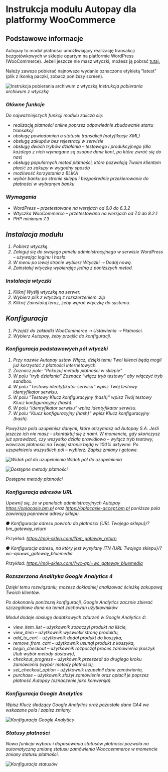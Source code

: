 # Instrukcja modułu Autopay dla platformy WooCommerce

## Podstawowe informacje

Autopay to moduł płatności umożliwiający realizację transakcji bezgotówkowych w sklepie opartym na platformie WordPress (WooCommerce). Jeżeli jeszcze nie masz wtyczki, możesz ją pobrać [tutaj.](https://github.com/bluepayment-plugin/autopay-payments/releases)

Należy zawsze pobierać najnowsze wydanie oznaczone etykietą "latest" (plik z ikonką paczki, zobacz poniższy screen).

![Instrukcja pobierania archiwum z wtyczką](/assets/img/screenshot_3.png)
<em>Instrukcja pobierania archiwum z wtyczką<em>


### Główne funkcje

Do najważniejszych funkcji modułu zalicza się:
- realizację płatności online poprzez odpowiednie zbudowanie startu transakcji
- obsługę powiadomień o statusie transakcji (notyfikacje XML)
- obsługę zakupów bez rejestracji w serwisie
- obsługę dwóch trybów działania – testowego i produkcyjnego (dla każdego z nich wymagane są osobne dane kont, po które zwróć się do nas)
- obsługę popularnych metod płatności, które pozwalają Twoim klientom płacić za zakupy w wygodny sposób
- możliwość korzystania z BLIKA
- wybór banku po stronie sklepu i bezpośrednie przekierowanie do płatności w wybranym banku

### Wymagania

- WordPress – przetestowane na wersjach od 6.0 do 6.3.2
- Wtyczka WooCommerce – przetestowano na wersjach od 7.0 do 8.2.1
- PHP minimum 7.3

## Instalacja modułu
1. Pobierz wtyczkę.
2. Zaloguj się do swojego panelu administracyjnego w serwisie WordPress – używając loginu i hasła.
3. W menu po lewej stronie wybierz Wtyczki ➝ Dodaj nową.
4. Zainstaluj wtyczkę wybierając jedną z poniższych metod.

### Instalacja wtyczki

1. Kliknij Wyślij wtyczkę na serwer.
2. Wybierz plik z wtyczką z rozszerzeniem .zip
3. Kliknij Zainstaluj teraz, żeby wgrać wtyczkę do systemu.

## Konfiguracja

1. Przejdź do zakładki WooCommerce ➝ Ustawienia ➝ Płatności.
2. Wybierz Autopay, żeby przejść do konfiguracji.

### Konfiguracja podstawowych pól wtyczki

1.	Przy nazwie Autopay ustaw Włącz, dzięki temu Twoi klienci będą mogli już korzystać z płatności internetowych.
2.	Zaznacz pole: “Pokazuj metody płatności w sklepie”
3. 	W polu “tryb działania” Zaznacz “włącz tryb testowy” aby włączyć tryb sandbox.
4. 	W polu “Testowy identyfikator serwisu” wpisz Twój testowy identyfikator serwisu.
5. 	W polu “Testowy Klucz konfiguracyjny (hash)” wpisz Twój testowy Klucz konfiguracyjny (hash).
6. 	W polu “Identyfikator serwisu” wpisz identyfikator serwisu.
7. 	W polu “Klucz konfiguracyjny (hash)” wpisz Klucz konfiguracyjny (hash).

Powyższe pola uzupełnisz danymi, które otrzymasz od Autopay S.A. Jeśli jeszcze ich nie masz - skontaktuj się z nami.
W momencie, gdy skończysz już sprawdzać, czy wszystko działa prawidłowo – wyłącz tryb testowy, wówczas płatności na Twojej stronie będą w 100% aktywne.
Po uzupełnieniu wszystkich pól – wybierz: Zapisz zmiany i gotowe.

![Widok pól do uzupełnienia](/assets/img/screenshot_12.jpg)
<em>Widok pól do uzupełnienia<em>


![Dostępne metody płatności](/assets/img/screenshot_5.jpg)

<em>Dostępne metody płatności</em>

### Konfiguracja adresów URL

Upewnij się, że w panelach administracyjnych Autopay https://oplacasie.bm.pl oraz https://oplacasie-accept.bm.pl poniższe pola zawierają poprawne adresy sklepu.

●	Konfiguracja adresu powrotu do płatności
{URL Twojego sklepu}/?bm_gateway_return

Przykład: https://mój-sklep.com/?bm_gateway_return

●	Konfiguracja adresu, na który jest wysyłany ITN
{URL Twojego sklepu}/?wc-api=wc_gateway_bluemedia

Przykład: https://mój-sklep.com/?wc-api=wc_gateway_bluemedia

### Rozszerzona Analityka Google Analytics 4

Dzięki temu rozwiązaniu, możesz dokładniej analizować ścieżkę zakupową Twoich klientów.

Po dokonaniu poniższej konfiguracji, Google Analytics zacznie zbierać szczegółowe dane na temat zachowań użytkowników

Moduł dodaje obsługę dodatkowych zdarzeń w Google Analytics 4:
- view_item_list – użytkownik zobaczył produkt na liście,
- view_item – użytkownik wyświetlił stronę produktu,
- add_to_cart – użytkownik dodał produkt do koszyka,
- remove_from_cart – użytkownik usunął produkt z koszyka,
- begin_checkout – użytkownik rozpoczął proces zamówienia (koszyk i/lub wybór metody dostawy),
- checkout_progress – użytkownik przeszedł do drugiego kroku zamówienia (wybór metody płatności),
- set_checkout_option – użytkownik uzupełnił dane zamówienia,
- purchase – użytkownik złożył zamówienie oraz opłacił je poprzez płatność Autopay (oznaczenie jako konwersja).

### Konfiguracja Google Analytics

Wpisz Klucz śledzący Google Analytics oraz pozostałe dane GA4 we wskazane pola i zapisz zmiany.

![Konfiguracja Google Analytics](/assets/img/screenshot_6.jpg)

### Statusy płatności

Nowa funkcja wyboru i dopasowania statusów płatności pozwala na automatyczną zmianę statusu zamówienia Woocoemmerce w momencie zmiany statusu płatności.

![Konfiguracja statusów](/assets/img/screenshot_4.jpg)
